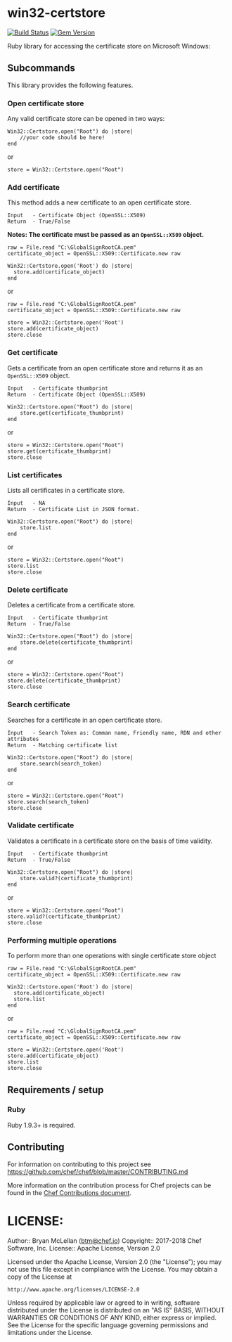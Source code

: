 # win32-certstore
[![Build Status](https://travis-ci.org/chef/win32-certstore.svg?branch=master)](https://travis-ci.org/chef/win32-certstore)
[![Gem Version](https://badge.fury.io/rb/win32-certstore.svg)](https://badge.fury.io/rb/win32-certstore)

Ruby library for accessing the certificate store on Microsoft Windows:

## Subcommands

This library provides the following features.

### Open certificate store

Any valid certificate store can be opened in two ways:

```
Win32::Certstore.open("Root") do |store|
    //your code should be here!
end
```

or 

```
store = Win32::Certstore.open("Root")
```

### Add certificate

This method adds a new certificate to an open certificate store.

```
Input   - Certificate Object (OpenSSL::X509)
Return  - True/False
```

**Notes: The certificate must be passed as an `OpenSSL::X509` object.**

```
raw = File.read "C:\GlobalSignRootCA.pem"
certificate_object = OpenSSL::X509::Certificate.new raw

Win32::Certstore.open('Root') do |store|
  store.add(certificate_object)
end
```

or

```
raw = File.read "C:\GlobalSignRootCA.pem" 
certificate_object = OpenSSL::X509::Certificate.new raw

store = Win32::Certstore.open('Root')
store.add(certificate_object)
store.close
```

### Get certificate

Gets a certificate from an open certificate store and returns it as an `OpenSSL::X509` object.

```
Input   - Certificate thumbprint
Return  - Certificate Object (OpenSSL::X509)
```

```
Win32::Certstore.open("Root") do |store|
    store.get(certificate_thumbprint)
end
```

or

```
store = Win32::Certstore.open("Root")
store.get(certificate_thumbprint)
store.close
```

### List certificates

Lists all certificates in a certificate store.

```
Input   - NA
Return  - Certificate List in JSON format.
```

```
Win32::Certstore.open("Root") do |store|
    store.list
end
```

or

```
store = Win32::Certstore.open("Root")
store.list
store.close
```

### Delete certificate

Deletes a certificate from a certificate store.

```
Input   - Certificate thumbprint
Return  - True/False 
```

```
Win32::Certstore.open("Root") do |store|
    store.delete(certificate_thumbprint)
end
```

or

```
store = Win32::Certstore.open("Root")
store.delete(certificate_thumbprint)
store.close
```

### Search certificate

Searches for a certificate in an open certificate store.

```
Input   - Search Token as: Comman name, Friendly name, RDN and other attributes
Return  - Matching certificate list 
```

```
Win32::Certstore.open("Root") do |store|
    store.search(search_token)
end
```

or

```
store = Win32::Certstore.open("Root")
store.search(search_token)
store.close
```

### Validate certificate

Validates a certificate in a certificate store on the basis of time validity.

```
Input   - Certificate thumbprint
Return  - True/False 

```

```
Win32::Certstore.open("Root") do |store|
    store.valid?(certificate_thumbprint)
end
```

or

```
store = Win32::Certstore.open("Root")
store.valid?(certificate_thumbprint)
store.close
```

### Performing multiple operations

To perform more than one operations with single certificate store object

```
raw = File.read "C:\GlobalSignRootCA.pem"
certificate_object = OpenSSL::X509::Certificate.new raw

Win32::Certstore.open('Root') do |store|
  store.add(certificate_object)
  store.list
end
```

or

```
raw = File.read "C:\GlobalSignRootCA.pem" 
certificate_object = OpenSSL::X509::Certificate.new raw

store = Win32::Certstore.open('Root')
store.add(certificate_object)
store.list
store.close
```

## Requirements / setup

### Ruby

Ruby 1.9.3+ is required.

## Contributing

For information on contributing to this project see https://github.com/chef/chef/blob/master/CONTRIBUTING.md


More information on the contribution process for Chef projects can be found in the [Chef Contributions document](http://docs.chef.io/community_contributions.html).

# LICENSE:

Author:: Bryan McLellan (<btm@chef.io>)
Copyright:: 2017-2018 Chef Software, Inc.
License:: Apache License, Version 2.0

Licensed under the Apache License, Version 2.0 (the "License");
you may not use this file except in compliance with the License.
You may obtain a copy of the License at

    http://www.apache.org/licenses/LICENSE-2.0

Unless required by applicable law or agreed to in writing, software
distributed under the License is distributed on an "AS IS" BASIS,
WITHOUT WARRANTIES OR CONDITIONS OF ANY KIND, either express or implied.
See the License for the specific language governing permissions and
limitations under the License.
